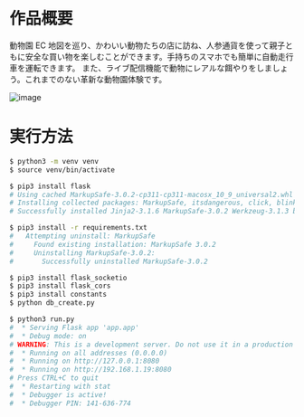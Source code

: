# 作品概要

動物園 EC 地図を巡り、かわいい動物たちの店に訪ね、人参通貨を使って親子ともに安全な買い物を楽しむことができます。手持ちのスマホでも簡単に自動走行車を運転できます。
また、ライブ配信機能で動物にレアルな餌やりをしましょう。これまでのない革新な動物園体験です。

![image](https://github.com/user-attachments/assets/e1745ecb-fc1c-4a6f-ac65-0080fba70f12)


# 実行方法

```sh
$ python3 -m venv venv
$ source venv/bin/activate

$ pip3 install flask
# Using cached MarkupSafe-3.0.2-cp311-cp311-macosx_10_9_universal2.whl (14 kB)
# Installing collected packages: MarkupSafe, itsdangerous, click, blinker, Werkzeug, Jinja2, flask
# Successfully installed Jinja2-3.1.6 MarkupSafe-3.0.2 Werkzeug-3.1.3 blinker-1.9.0 click-8.1.8 flask-3.1.0 itsdangerous-2.2.0

$ pip3 install -r requirements.txt
#   Attempting uninstall: MarkupSafe
#     Found existing installation: MarkupSafe 3.0.2
#     Uninstalling MarkupSafe-3.0.2:
#       Successfully uninstalled MarkupSafe-3.0.2

$ pip3 install flask_socketio
$ pip3 install flask_cors
$ pip3 install constants
$ python db_create.py

$ python3 run.py
#  * Serving Flask app 'app.app'
#  * Debug mode: on
# WARNING: This is a development server. Do not use it in a production deployment. Use a production WSGI server instead.
#  * Running on all addresses (0.0.0.0)
#  * Running on http://127.0.0.1:8080
#  * Running on http://192.168.1.19:8080
# Press CTRL+C to quit
#  * Restarting with stat
#  * Debugger is active!
#  * Debugger PIN: 141-636-774

```
